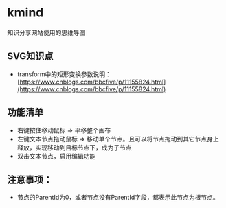 # kmind
知识分享网站使用的思维导图

## SVG知识点
- transform中的矩形变换参数说明：[https://www.cnblogs.com/bbcfive/p/11155824.html](https://www.cnblogs.com/bbcfive/p/11155824.html)


## 功能清单
- 右键按住移动鼠标 => 平移整个画布
- 左键文本节点拖动鼠标 => 移动单个节点。且可以将节点拖动到其它节点身上释放，实现移动到目标节点下，成为子节点
- 双击文本节点，启用编辑功能



## 注意事项：
- 节点的ParentId为0，或者节点没有ParentId字段，都表示此节点为根节点。